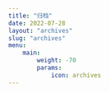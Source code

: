 ```yaml
---
title: "归档"
date: 2022-07-28
layout: "archives"
slug: "archives"
menu:
    main:
        weight: -70
        params: 
            icon: archives
---
```

